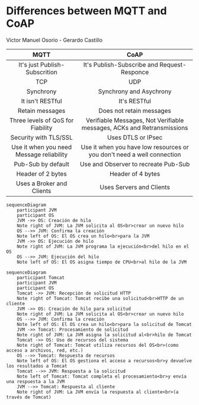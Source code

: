 # Differences between MQTT and CoAP

Victor Manuel Osorio - Gerardo Castillo

|MQTT|CoAP|
|:-: |:-: |
|It's just Publish-Subscrition|It's Publish-Subscribe and Request-Responce|
|TCP|UDP|
|Synchrony|Synchrony and Asychrony|
|It isn't RESTful|It's RESTful
|Retain messages|Does not retain messages|
|Three levels of QoS for Fiability|Verifiable Messages, Not Verifiable messages, ACKs and Retransmissions |
|Security with TLS/SSL|Uses DTLS or IPsec|
|Use it when you need Message reliability|Use it when you have low resources or you don't need a well connection|
|Pub-Sub by default|Use and Observer to recreate Pub-Sub|
|Header of 2 bytes|Header of 4 bytes|
|Uses a Broker and Clients|Uses Servers and Clients|


~~~ mermaid
sequenceDiagram
    participant JVM
    participant OS
    JVM ->> OS: Creación de hilo
    Note right of JVM: La JVM solicita al OS<br>crear un nuevo hilo
    OS -->> JVM: Confirma la creación
    Note left of OS: El OS crea un hilo<br>para la JVM
    JVM ->> OS: Ejecución de hilo
    Note right of JVM: La JVM programa la ejecución<br>del hilo en el OS
    OS -->> JVM: Ejecución del hilo
    Note left of OS: El OS asigna tiempo de CPU<br>al hilo de la JVM

~~~

~~~ mermaid
sequenceDiagram
    participant Tomcat
    participant JVM
    participant OS
    Tomcat ->> JVM: Recepción de solicitud HTTP
    Note right of Tomcat: Tomcat recibe una solicitud<br>HTTP de un cliente
    JVM ->> OS: Creación de hilo para solicitud
    Note right of JVM: La JVM solicita al OS<br>crear un nuevo hilo
    OS -->> JVM: Confirma la creación
    Note left of OS: El OS crea un hilo<br>para la solicitud de Tomcat
    JVM ->> Tomcat: Procesamiento de solicitud
    Note right of JVM: La JVM asigna la solicitud al<br>hilo de Tomcat
    Tomcat ->> OS: Uso de recursos del sistema
    Note right of Tomcat: Tomcat utiliza recursos del OS<br>(como acceso a archivos, red, etc.)
    OS -->> Tomcat: Respuesta de recursos
    Note left of OS: El OS gestiona el acceso a recursos<br>y devuelve los resultados a Tomcat
    Tomcat -->> JVM: Respuesta a la solicitud
    Note left of Tomcat: Tomcat completa el procesamiento<br>y envía una respuesta a la JVM
    JVM -->> Tomcat: Respuesta al cliente
    Note right of JVM: La JVM envía la respuesta al cliente<br>(a través de Tomcat)

~~~